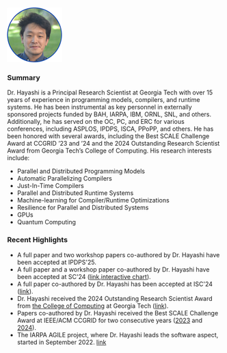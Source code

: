 ![Akihiro](./img/akihiro.png)

### Summary
Dr. Hayashi is a Principal Research Scientist at Georgia Tech with over 15 years of experience in programming models, compilers, and runtime systems. He has been instrumental as key personnel in externally sponsored projects funded by BAH, IARPA, IBM, ORNL, SNL, and others. Additionally, he has served on the OC, PC, and ERC for various conferences, including ASPLOS, IPDPS, ISCA, PPoPP, and others. He has been honored with several awards, including the Best SCALE Challenge Award at CCGRID ’23 and ’24 and the 2024 Outstanding Research Scientist Award from Georgia Tech’s College of Computing. His research interests include:

- Parallel and Distributed Programming Models
- Automatic Parallelizing Compilers
- Just-In-Time Compilers
- Parallel and Distributed Runtime Systems
- Machine-learning for Compiler/Runtime Optimizations
- Resilience for Parallel and Distributed Systems
- GPUs
- Quantum Computing

### Recent Highlights
- A full paper and two workshop papers co-authored by Dr. Hayashi have been accepted at IPDPS'25.
- A full paper and a workshop paper co-authored by Dr. Hayashi have been accepted at SC'24 ([link](https://sc24.conference-program.com/presenter/?uid=349953),[interactive chart](https://public.tableau.com/views/SC2024/Dashboard1?%3Alanguage=en-US&publish=yes&%3Asid=&%3Adisplay_count=n&%3Aorigin=viz_share_link%3AshowVizHome%3Dno)).
- A full paper co-authored by Dr. Hayashi has been accepted at ISC'24 ([link](https://ieeexplore.ieee.org/abstract/document/10528922)).
- Dr. Hayashi received the 2024 Outstanding Research Scientist Award from [the College of Computing](https://www.cc.gatech.edu/) at Georgia Tech ([link](https://www.cc.gatech.edu/annual-awards-and-honors-past-recipients)).
- Papers co-authored by Dr. Hayashi received the Best SCALE Challenge Award at IEEE/ACM CCGRID for two consecutive years ([2023](https://ccgrid2023.iisc.ac.in/awards/) and [2024](https://2024.ccgrid-conference.org/awards/)).
- The IARPA AGILE project, where Dr. Hayashi leads the software aspect, started in September 2022. [link](https://www.iarpa.gov/research-programs/agile)
